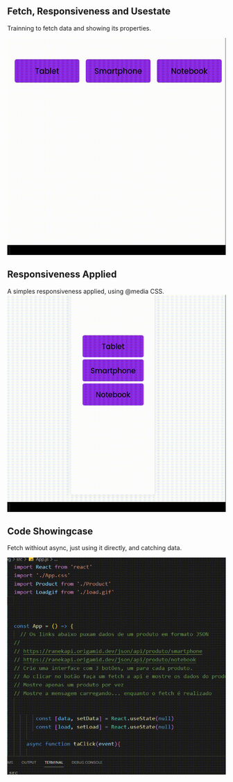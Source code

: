 
 <h2>Fetch, Responsiveness and Usestate</h2>
    <p>Trainning to fetch data and showing its properties.</p>

<img  src="src/assets/gif12.gif" width="700px" height="500px" style="text-align:center">

 <h2> Responsiveness Applied</h2>
 <p> A simples responsiveness applied, using @media CSS.
<img  src="src/assets/gif13.gif" width="700px" height="500px" style="text-align:center">


 <h2> Code Showingcase</h2>
 <p> Fetch withiout async, just using it directly, and catching data. </p>
<img  src="src/assets/gif2.gif" width="700px" height="500px" style="text-align:center">


 
 



